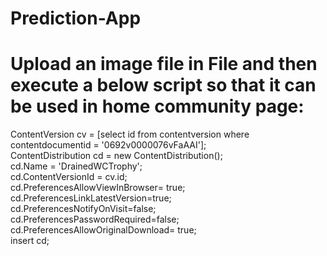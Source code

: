 # Prediction-App

# Upload an image file in File and then execute a below script so that it can be used in home community page: 

ContentVersion cv = [select id from contentversion where contentdocumentid = '0692v0000076vFaAAI']; <br/>
ContentDistribution cd = new ContentDistribution(); <br/>
cd.Name = 'DrainedWCTrophy'; <br/>
cd.ContentVersionId = cv.id; <br/>
cd.PreferencesAllowViewInBrowser= true; <br/>
cd.PreferencesLinkLatestVersion=true; <br/>
cd.PreferencesNotifyOnVisit=false; <br/>
cd.PreferencesPasswordRequired=false; <br/>
cd.PreferencesAllowOriginalDownload= true; <br/>
insert cd;
